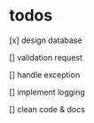 # todos

[x] design database

[] validation request

[] handle exception

[] implement logging

[] clean code & docs
